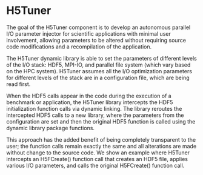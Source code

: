 # H5Tuner
The goal of the H5Tuner component is to develop an autonomous parallel I/O parameter injector for scientific applications with minimal user involvement, allowing parameters to be altered without requiring source code modifications and a recompilation of the application. 

The H5Tuner dynamic library is able to set the parameters of different levels of the I/O stack: HDF5, MPI-IO, and parallel file system (which vary based on the HPC system). H5Tuner assumes all the I/O optimization parameters for different levels of the stack are in a configuration file, which are being read first. 

When the HDF5 calls appear in the code during the execution of a benchmark or application, the H5Tuner library intercepts the HDF5 initialization function calls via dynamic linking. The library reroutes the intercepted HDF5 calls to a new library, where the parameters from the configuration are set and then the original HDF5 function is called using the dynamic library package functions. 

This approach has the added benefit of being completely transparent to the user; the function calls remain exactly the same and all alterations are made without change to the source code. We show an example where H5Tuner intercepts an H5FCreate() function call that creates an HDF5 file, applies various I/O parameters, and calls the original H5FCreate() function call. 

